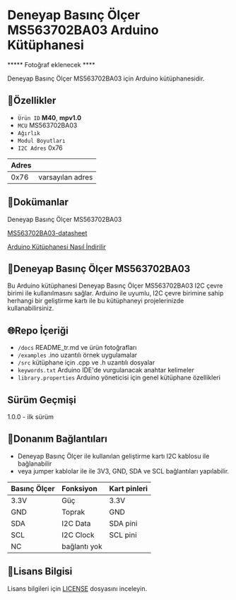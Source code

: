 # Deneyap Basınç Ölçer MS563702BA03 Arduino Kütüphanesi

***** Fotoğraf eklenecek ****

Deneyap Basınç Ölçer MS563702BA03 için Arduino kütüphanesidir.

## :mag_right:Özellikler 
- `Ürün ID` **M40**, **mpv1.0**
- `MCU` MS563702BA03
- `Ağırlık`
- `Modul Boyutları` 
- `I2C Adres` 0x76

| Adres |  | 
| :--- | :---     |
| 0x76 | varsayılan adres |

## :closed_book:Dokümanlar
Deneyap Basınç Ölçer MS563702BA03

[MS563702BA03-datasheet](https://www.te.com/commerce/DocumentDelivery/DDEController?Action=srchrtrv&DocNm=MS5637-02BA03&DocType=Data+Sheet&DocLang=English)

[Arduino Kütüphanesi Nasıl İndirilir](https://docs.arduino.cc/software/ide-v1/tutorials/installing-libraries)

## :pushpin:Deneyap Basınç Ölçer MS563702BA03
Bu Arduino kütüphanesi Deneyap Basınç Ölçer MS563702BA03 I2C çevre birimi ile kullanılmasını sağlar. Arduino ile uyumlu, I2C çevre birimine sahip herhangi bir geliştirme kartı ile bu kütüphaneyi projelerinizde kullanabilirsiniz.

## :globe_with_meridians:Repo İçeriği
- `/docs` README_tr.md ve ürün fotoğrafları
- `/examples` .ino uzantılı örnek uygulamalar
- `/src` kütüphane için .cpp ve .h uzantılı dosyalar
- `keywords.txt` Arduino IDE'de vurgulanacak anahtar kelimeler
- `library.properties` Arduino yöneticisi için genel kütüphane özellikleri

## Sürüm Geçmişi
1.0.0 - ilk sürüm

## :rocket:Donanım Bağlantıları
- Deneyap Basınç Ölçer ile kullanılan geliştirme kartı I2C kablosu ile bağlanabilir
- veya jumper kablolar ile ile 3V3, GND, SDA ve SCL bağlantıları yapılabilir. 

| Basınç Ölçer | Fonksiyon| Kart pinleri |
| :---     | :---   |   :---  |
| 3.3V     | Güç    | 3.3V    |
| GND      | Toprak |GND      |
| SDA      | I2C Data  | SDA pini |
| SCL      | I2C Clock | SCL pini|
| NC       | bağlantı yok |   |

## :bookmark_tabs:Lisans Bilgisi 
Lisans bilgileri için [LICENSE](https://github.com/deneyapkart/deneyap-basinc-olcer-arduino-library/blob/master/LICENSE) dosyasını inceleyin.